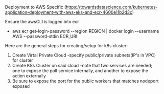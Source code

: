 Deployment to AWS Specific
(https://towardsdatascience.com/kubernetes-application-deployment-with-aws-eks-and-ecr-4600e11b2d3c)

Ensure the awsCLI is logged into ecr

- aws ecr get-login-password --region REGION | docker login --username AWS --password-stdin ECR_URI

Here are the general steps for creating/setup for k8s cluster:

1.  Create Virtal Private Cloud
    -specify public/private subnets(IP's in VPC) for cluster
2.  Create K8s Cluster on said cloud
    -note that two services are needed; one to expose the poll service internally, and another to expose the action externally
3.  Be sure to expose the port for the public workers that matches nodeport exposed
